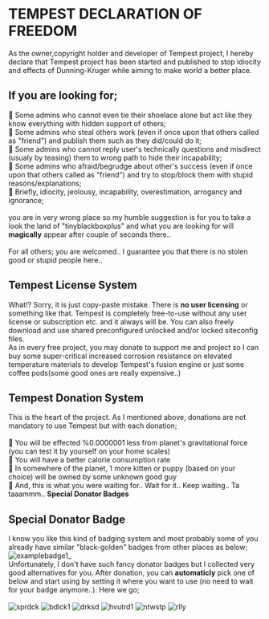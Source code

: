 # TEMPEST DECLARATION OF FREEDOM

As the owner,copyright holder and developer of Tempest project, I hereby declare that Tempest project has been started and published to stop idiocity and effects of Dunning-Kruger while aiming to make world a better place.
<br>
## If you are looking for;
🔸 Some admins who cannot even tie their shoelace alone but act like they know everything with hidden support of others;
<br>🔸 Some admins who steal others work (even if once upon that others called as "friend") and publish them such as they did/could do it;
<br>🔸 Some admins who cannot reply user's technically questions and misdirect (usualy by teasing) them to wrong path to hide their incapability;
<br>🔸 Some admins who afraid/begrudge about other's success (even if once upon that others called as "friend") and try to stop/block them with stupid reasons/explanations;
<br>🔸 Briefly, idiocity, jeolousy, incapability, overestimation, arrogancy and ignorance;
<br><br>you are in very wrong place so my humble suggestion is for you to take a look the land of "tinyblackboxplus" and what you are looking for will **magically** appear after couple of seconds there.. 
<br><br>For all others; you are welcomed.. I guarantee you that there is no stolen good or stupid people here..
## Tempest License System
What!? Sorry, it is just copy-paste mistake. There is **no user licensing** or something like that. Tempest is completely free-to-use without any user license or subscription etc. and it always will be. You can also freely download and use shared preconfigured unlocked and/or locked siteconfig files.
<br>As in every free project, you may donate to support me and project so I can buy some super-critical increased corrosion resistance on elevated temperature materials to develop Tempest's fusion engine or just some coffee pods(some good ones are really expensive..)
## Tempest Donation System
This is the heart of the project. As I mentioned above, donations are not mandatory to use Tempest but with each donation;<br>
<br>🔹 You will be effected %0.0000001 less from planet's gravitational force (you can test it by yourself on your home scales)
<br>🔹 You will have a better calorie consumption rate
<br>🔹 In somewhere of the planet, 1 more kitten or puppy (based on your choice) will be owned by some unknown good guy
<br>🔹 And, this is what you were waiting for.. Wait for it.. Keep waiting.. Ta taaammm.. **Special Donator Badges**
## Special Donator Badge
I know you like this kind of badging system and most probably some of you already have similar "black-golden" badges from other places as below;<br>
![examplebadge1_](https://user-images.githubusercontent.com/97025515/150074538-a9c036fd-f624-4729-9da9-30387487e2a7.jpg)
<br>Unfortunately, I don't have such fancy donator badges but I collected very good alternatives for you. After donation, you can **automaticly** pick one of below and start using by setting it where you want to use (no need to wait for your badge anymore..). Here we go;<br><br>
![sprdck](https://user-images.githubusercontent.com/97025515/150075723-26e5ec8c-0fdf-4dd7-b607-b1debdc9898b.jpg)
![bdlck1](https://user-images.githubusercontent.com/97025515/150075927-e872cde3-0711-4f5e-b674-4d814c1847e1.jpg)
![drksd](https://user-images.githubusercontent.com/97025515/150075728-1c61c58f-2a84-4f29-a23e-3c3ce20101af.jpg)
![hvutrd1](https://user-images.githubusercontent.com/97025515/150081273-882fd4c1-e7a7-4619-b994-bccb2d1933a0.jpg)
![ntwstp](https://user-images.githubusercontent.com/97025515/150075732-5055fd0a-8152-4f0b-a6e5-219d8175748a.jpg)
![rlly](https://user-images.githubusercontent.com/97025515/150089447-7c5660ef-fe8e-40e6-8d28-62dc04ec5912.jpg)
